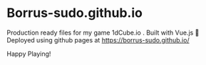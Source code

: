 # Borrus-sudo.github.io

Production ready files for my game 1dCube.io . Built with Vue.js 💚
<br/>
Deployed using github pages at https://borrus-sudo.github.io/
<br/>

Happy Playing!
